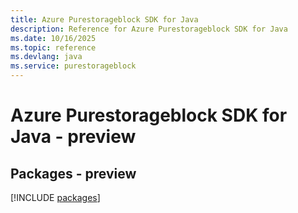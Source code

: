 ```yaml
---
title: Azure Purestorageblock SDK for Java
description: Reference for Azure Purestorageblock SDK for Java
ms.date: 10/16/2025
ms.topic: reference
ms.devlang: java
ms.service: purestorageblock
---
```

# Azure Purestorageblock SDK for Java - preview
## Packages - preview
[!INCLUDE [packages](purestorageblock-index.md)]